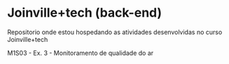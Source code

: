# Joinville+tech (back-end)
Repositorio onde estou hospedando as atividades desenvolvidas no curso Joinville+tech

M1S03 - Ex. 3 - Monitoramento de qualidade do ar
